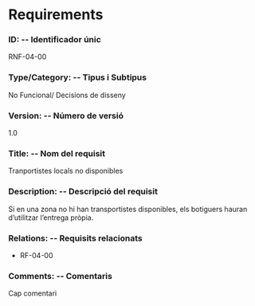 # Requirements 

### ID: -- Identificador únic

RNF-04-00

### Type/Category: -- Tipus i Subtipus

No Funcional/ Decisions de disseny

### Version: -- Número de versió

1.0

### Title: -- Nom del requisit

Tranportistes locals no disponibles

### Description: -- Descripció del requisit

Si en una zona no hi han transportistes disponibles, els botiguers hauran d’utilitzar l’entrega pròpia.

### Relations: -- Requisits relacionats

* RF-04-00

### Comments: -- Comentaris

Cap comentari
